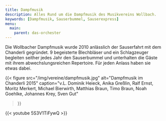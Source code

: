 ```yaml
---
title: Dampfmusik
description: Alles Rund um die Dampfmusik des Musikvereins Wollbach.
keywords: [Dampfmusik, Sauserbummel, Sauserexpress]
menu:
  main:
    parent: das-orchester
---
```


Die Wollbacher Dampfmusik wurde 2010 anlässlich der Sauserfahrt mit dem
Chanderli gegründet. 9 begeisterte Blechbläser und ein Schlagzeuger
begleiten seither jedes Jahr den Sauserbummel und unterhalten die Gäste mit
ihrem abwechslungsreichen Repertoire. Für jeden Anlass haben sie etwas dabei.

{{< figure src="/img/vereine/dampfmusik.jpg"
           alt="Dampfmusik im Chanderli 2015"
           caption="v.L. Dominik Heieck, Anika Greßlin, Ralf Ernst, Moritz Merkert, Michael Bierwirth, Matthias Braun, Timo Braun, Noah Goehlke, Johannes Krey, Sven Gut"
>}}

{{< youtube 5S3V1TiFywQ >}}

<!-- {{< youtube dthOc66KttU >}} -->
